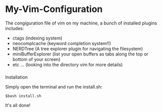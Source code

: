 My-Vim-Configuration
===========

The congiguration file of vim on my machine, a bunch of installed plugins includes:

* ctags (indexing system)
* neocomplcache (keyword completion system!!)
* NERDTree (A tree explorer plugin for navigating the filesystem)
* miniBufferExplorer (list your open buffers as tabs along the top or bottom of your screen) 
* etc ... (looking into the directory vim for more details)

###
Installation 

Simply open the terminal and run the install.sh:
```
$bash install.sh
```

It's all done!




